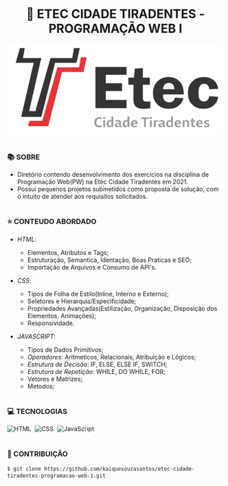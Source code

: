 <h1 align=center>🌇 ETEC CIDADE TIRADENTES - PROGRAMAÇÃO WEB I</h1>

<p align="center">
  <img src="etec.png" width="500">
</p>

#
### 📚 SOBRE

- Diretório contendo desenvolvimento dos exercícios na disciplina de Programação Web(PW) na Etec Cidade Tiradentes em 2021.
- Possui pequenos projetos submetidos como proposta de solução, com o intuito de atender aos requisitos solicitados.

#
### ⭐ CONTEUDO ABORDADO

- *HTML*:
  - Elementos, Atributos e Tags;
  - Estruturação, Semantica, Identação, Boas Praticas e SEO;
  - Importação de Arquivos e Consumo de API's.

- *CSS*:
  - Tipos de Folha de Estilo(Inline, Interno e Externo);
  - Seletores e Hierarquia/Especificidade;
  - Propriedades Avançadas(Estilização, Organização, Disposição dos Elementos, Animações);
  - Responsividade.

- *JAVASCRIPT*:
	- Tipos de Dados Primitivos;
	- *Operadores*: Aritmeticos, Relacionais, Atribuição e Lógicos;
	- *Estrutura de Decisão*: IF, ELSE, ELSE IF, SWITCH;
	- *Estrutura de Repetição*: WHILE, DO WHILE, FOR;
	- Vetores e Matrizes;
	- Metodos;

#
### 💻 TECNOLOGIAS
![HTML](https://img.shields.io/badge/HTML-0D1117?style=for-the-badge&logo=html5&labelColor=0D1117)&nbsp;
![CSS](https://img.shields.io/badge/CSS-0D1117?style=for-the-badge&logo=CSS3&logoColor=1572B6&labelColor=0D1117)&nbsp;
![JavaScript](https://img.shields.io/badge/JavaScript-0D1117?style=for-the-badge&logo=javascript&labelColor=0D1117&textColor=0D1117)&nbsp;

#
### 🔗 CONTRIBUIÇÃO

```
$ git clone https://github.com/kaiquesouzasantos/etec-cidade-tiradentes-programacao-web-1.git 
```
